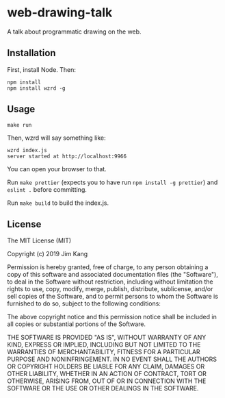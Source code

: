 web-drawing-talk
==================

A talk about programmatic drawing on the web.

Installation
------------

First, install Node. Then:

    npm install
    npm install wzrd -g

Usage
-----

    make run    

Then, wzrd will say something like:

    wzrd index.js
    server started at http://localhost:9966

You can open your browser to that.

Run `make prettier` (expects you to have run `npm install -g prettier`) and `eslint .` before committing.

Run `make build` to build the index.js.

License
-------

The MIT License (MIT)

Copyright (c) 2019 Jim Kang

Permission is hereby granted, free of charge, to any person obtaining a copy
of this software and associated documentation files (the "Software"), to deal
in the Software without restriction, including without limitation the rights
to use, copy, modify, merge, publish, distribute, sublicense, and/or sell
copies of the Software, and to permit persons to whom the Software is
furnished to do so, subject to the following conditions:

The above copyright notice and this permission notice shall be included in
all copies or substantial portions of the Software.

THE SOFTWARE IS PROVIDED "AS IS", WITHOUT WARRANTY OF ANY KIND, EXPRESS OR
IMPLIED, INCLUDING BUT NOT LIMITED TO THE WARRANTIES OF MERCHANTABILITY,
FITNESS FOR A PARTICULAR PURPOSE AND NONINFRINGEMENT. IN NO EVENT SHALL THE
AUTHORS OR COPYRIGHT HOLDERS BE LIABLE FOR ANY CLAIM, DAMAGES OR OTHER
LIABILITY, WHETHER IN AN ACTION OF CONTRACT, TORT OR OTHERWISE, ARISING FROM,
OUT OF OR IN CONNECTION WITH THE SOFTWARE OR THE USE OR OTHER DEALINGS IN
THE SOFTWARE.
